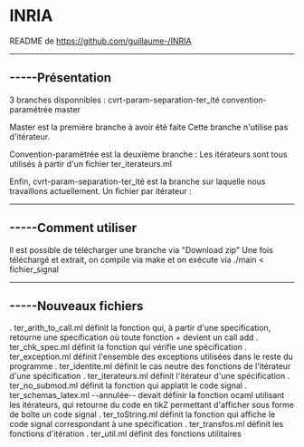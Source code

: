 INRIA
=====
README de https://github.com/guillaume-/INRIA

---------------
-----Présentation
---------------

3 branches disponnibles :
	cvrt-param-separation-ter_ité
	convention-paramétrée
	master

Master est la première branche à avoir été faite
Cette branche n'utilise pas d'itérateur.

Convention-paramétrée est la deuxième branche :
Les itérateurs sont tous utilisés à partir d'un fichier ter_iterateurs.ml

Enfin, cvrt-param-separation-ter_ité est la branche sur laquelle nous travaillons actuellement.
Un fichier par itérateur :

---------------
-----Comment utiliser
---------------
Il est possible de télécharger une branche via "Download zip"
Une fois téléchargé et extrait, on compile via make
et on exécute via ./main < fichier_signal

---------------
-----Nouveaux fichiers
---------------
. ter_arith_to_call.ml
	définit la fonction qui, à partir d'une specification, 
	retourne une specification où toute fonction + devient un call add
. ter_chk_spec.ml
	définit la fonction qui vérifie une spécification
. ter_exception.ml
	définit l'ensemble des exceptions utilisées dans le reste du programme
. ter_identite.ml
	définit le cas neutre des fonctions de l'itérateur d'une spécification
. ter_iterateurs.ml
	définit l'itérateur d'une spécification
. ter_no_submod.ml
	définit la fonction qui applatit le code signal
. ter_schemas_latex.ml
	--annulée--
	devait définir la fonction ocaml utilisant les itérateurs,
	qui retourne du code en tikZ permettant d'afficher
	sous forme de boîte un code signal
. ter_toString.ml
	définit la fonction qui affiche le code signal correspondant à une spécification
. ter_transfos.ml
	définit les fonctions d'itération
. ter_util.ml
	définit des fonctions utilitaires
